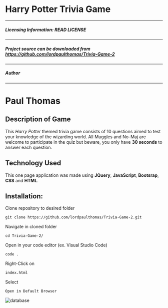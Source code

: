 # Harry Potter Trivia Game
-------------------

##### Licensing Information: READ LICENSE
---
##### Project source can be downloaded from https://github.com/lordpaulthomas/Trivia-Game-2
----
##### Author
------
# Paul Thomas

Description of Game
---------------
This _Harry Potter_ themed trivia game consists of 10 questions aimed to test your knowledge of the wizarding world.  All Muggles and No-Maj are welcome to participate in the quiz but beware, you only have __30 seconds__ to answer each question. 

Technology Used
--------
This one page application was made using **JQuery**, **JavaScript**, **Bootsrap**, **CSS** and **HTML**.

Installation:
------
Clone repository to desired folder

```git clone https://github.com/lordpaulthomas/Trivia-Game-2.git```

Navigate in cloned folder

```cd Trivia-Game-2/```

Open in your code editor (ex. Visual Studio Code)

```code .```

Right-Click on 

`index.html` 

Select 

`Open in Default Browser`

![database](/assests/images/screen.png)
